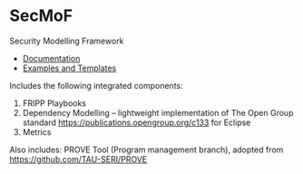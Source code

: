 # SecMoF
Security Modelling Framework

* [Documentation](Documentation)
* [Examples and Templates](ExamplesAndTemplates)

Includes the following integrated components:

1. FRIPP Playbooks
2. Dependency Modelling – lightweight implementation of The Open Group standard https://publications.opengroup.org/c133 for Eclipse
3. Metrics

Also includes:
PROVE Tool (Program management branch), adopted from https://github.com/TAU-SERI/PROVE
